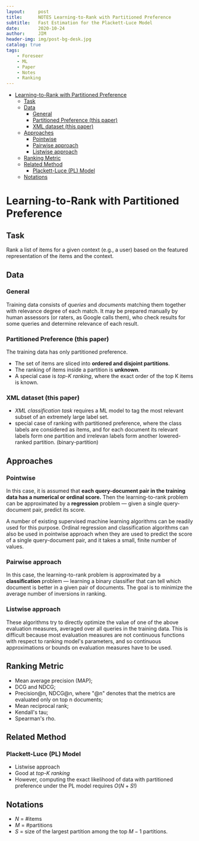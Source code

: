 ```yaml
---
layout:     post
title:      NOTES Learning-to-Rank with Partitioned Preference
subtitle:   Fast Estimation for the Plackett-Luce Model
date:       2020-10-24
author:     JIM
header-img: img/post-bg-desk.jpg
catalog: true
tags:
    - Foreseer
    - ML
    - Paper
    - Notes
    - Ranking
---
```

- [Learning-to-Rank with Partitioned Preference](#learning-to-rank-with-partitioned-preference)
  - [Task](#task)
  - [Data](#data)
    - [General](#general)
    - [Partitioned Preference (this paper)](#partitioned-preference-this-paper)
    - [XML dataset (this paper)](#xml-dataset-this-paper)
  - [Approaches](#approaches)
    - [Pointwise](#pointwise)
    - [Pairwise approach](#pairwise-approach)
    - [Listwise approach](#listwise-approach)
  - [Ranking Metric](#ranking-metric)
  - [Related Method](#related-method)
    - [Plackett-Luce (PL) Model](#plackett-luce-pl-model)
  - [Notations](#notations)

# Learning-to-Rank with Partitioned Preference
## Task
Rank a list of items for a given context (e.g., a user) based on the featured representation of the items and the context.

## Data
### General
Training data consists of *queries* and *documents* matching them together with relevance degree of each match. It may be prepared manually by human assessors (or raters, as Google calls them), who check results for some queries and determine relevance of each result.
### Partitioned Preference (this paper)
The training data has only partitioned preference. 
* The set of items are sliced into **ordered and disjoint partitions**.
* The ranking of items inside a partition is **unknown**.
* A special case is *top-K ranking*, where the exact order of the top K items is known.
### XML dataset (this paper)
* *XML classification task* requires a ML model to tag the most relevant subset of an extremely large label set.
* special case of ranking with partitioned preference, where the class labels are considered as items, and for each document its relevant labels form one partition and irrelevan labels form another lowered-ranked partition. (binary-partition)

## Approaches

### Pointwise
In this case, it is assumed that **each query-document pair in the training data has a numerical or ordinal score.** Then the learning-to-rank problem can be approximated by a **regression** problem — given a single query-document pair, predict its score.

A number of existing supervised machine learning algorithms can be readily used for this purpose. Ordinal regression and classification algorithms can also be used in pointwise approach when they are used to predict the score of a single query-document pair, and it takes a small, finite number of values.
### Pairwise approach
In this case, the learning-to-rank problem is approximated by a **classification** problem — learning a binary classifier that can tell which document is better in a given pair of documents. The goal is to minimize the average number of inversions in ranking.
### Listwise approach
These algorithms try to directly optimize the value of one of the above evaluation measures, averaged over all queries in the training data. This is difficult because most evaluation measures are not continuous functions with respect to ranking model's parameters, and so continuous approximations or bounds on evaluation measures have to be used.

## Ranking Metric
* Mean average precision (MAP);
* DCG and NDCG;
* Precision@n, NDCG@n, where "@n" denotes that the metrics are evaluated only on top n documents;
* Mean reciprocal rank;
* Kendall's tau;
* Spearman's rho.

## Related Method
### Plackett-Luce (PL) Model
* Listwise approach
* Good at *top-K ranking*
* However, computing the exact likelihood of data with partitioned preference under the PL model requires $O(N+S!)$

## Notations
* $N$ = #items
* $M$ = #partitions
* $S$ = size of the largest partition among the top $M-1$ partitions. 